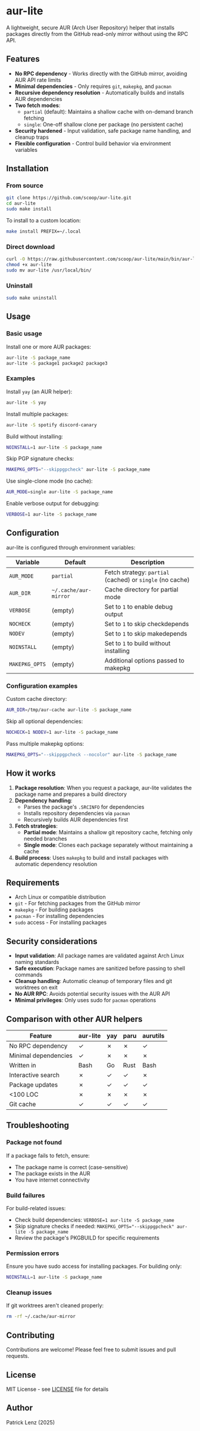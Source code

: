 # aur-lite

A lightweight, secure AUR (Arch User Repository) helper that installs packages directly from the GitHub read-only mirror without using the RPC API.

## Features

- **No RPC dependency** - Works directly with the GitHub mirror, avoiding AUR API rate limits
- **Minimal dependencies** - Only requires `git`, `makepkg`, and `pacman`
- **Recursive dependency resolution** - Automatically builds and installs AUR dependencies
- **Two fetch modes**:
  - `partial` (default): Maintains a shallow cache with on-demand branch fetching
  - `single`: One-off shallow clone per package (no persistent cache)
- **Security hardened** - Input validation, safe package name handling, and cleanup traps
- **Flexible configuration** - Control build behavior via environment variables

## Installation

### From source

```bash
git clone https://github.com/scoop/aur-lite.git
cd aur-lite
sudo make install
```

To install to a custom location:
```bash
make install PREFIX=~/.local
```

### Direct download

```bash
curl -O https://raw.githubusercontent.com/scoop/aur-lite/main/bin/aur-lite
chmod +x aur-lite
sudo mv aur-lite /usr/local/bin/
```

### Uninstall

```bash
sudo make uninstall
```

## Usage

### Basic usage

Install one or more AUR packages:

```bash
aur-lite -S package_name
aur-lite -S package1 package2 package3
```

### Examples

Install `yay` (an AUR helper):
```bash
aur-lite -S yay
```

Install multiple packages:
```bash
aur-lite -S spotify discord-canary
```

Build without installing:
```bash
NOINSTALL=1 aur-lite -S package_name
```

Skip PGP signature checks:
```bash
MAKEPKG_OPTS="--skippgpcheck" aur-lite -S package_name
```

Use single-clone mode (no cache):
```bash
AUR_MODE=single aur-lite -S package_name
```

Enable verbose output for debugging:
```bash
VERBOSE=1 aur-lite -S package_name
```

## Configuration

aur-lite is configured through environment variables:

| Variable | Default | Description |
|----------|---------|-------------|
| `AUR_MODE` | `partial` | Fetch strategy: `partial` (cached) or `single` (no cache) |
| `AUR_DIR` | `~/.cache/aur-mirror` | Cache directory for partial mode |
| `VERBOSE` | (empty) | Set to `1` to enable debug output |
| `NOCHECK` | (empty) | Set to `1` to skip checkdepends |
| `NODEV` | (empty) | Set to `1` to skip makedepends |
| `NOINSTALL` | (empty) | Set to `1` to build without installing |
| `MAKEPKG_OPTS` | (empty) | Additional options passed to makepkg |

### Configuration examples

Custom cache directory:
```bash
AUR_DIR=/tmp/aur-cache aur-lite -S package_name
```

Skip all optional dependencies:
```bash
NOCHECK=1 NODEV=1 aur-lite -S package_name
```

Pass multiple makepkg options:
```bash
MAKEPKG_OPTS="--skippgpcheck --nocolor" aur-lite -S package_name
```

## How it works

1. **Package resolution**: When you request a package, aur-lite validates the package name and prepares a build directory
2. **Dependency handling**: 
   - Parses the package's `.SRCINFO` for dependencies
   - Installs repository dependencies via `pacman`
   - Recursively builds AUR dependencies first
3. **Fetch strategies**:
   - **Partial mode**: Maintains a shallow git repository cache, fetching only needed branches
   - **Single mode**: Clones each package separately without maintaining a cache
4. **Build process**: Uses `makepkg` to build and install packages with automatic dependency resolution

## Requirements

- Arch Linux or compatible distribution
- `git` - For fetching packages from the GitHub mirror
- `makepkg` - For building packages
- `pacman` - For installing dependencies
- `sudo` access - For installing packages

## Security considerations

- **Input validation**: All package names are validated against Arch Linux naming standards
- **Safe execution**: Package names are sanitized before passing to shell commands
- **Cleanup handling**: Automatic cleanup of temporary files and git worktrees on exit
- **No AUR RPC**: Avoids potential security issues with the AUR API
- **Minimal privileges**: Only uses sudo for `pacman` operations

## Comparison with other AUR helpers

| Feature | aur-lite | yay | paru | aurutils |
|---------|----------|-----|------|----------|
| No RPC dependency | ✓ | ✗ | ✗ | ✓ |
| Minimal dependencies | ✓ | ✗ | ✗ | ✗ |
| Written in | Bash | Go | Rust | Bash |
| Interactive search | ✗ | ✓ | ✓ | ✗ |
| Package updates | ✗ | ✓ | ✓ | ✓ |
| <100 LOC | ✗ | ✗ | ✗ | ✗ |
| Git cache | ✓ | ✓ | ✓ | ✓ |

## Troubleshooting

### Package not found
If a package fails to fetch, ensure:
- The package name is correct (case-sensitive)
- The package exists in the AUR
- You have internet connectivity

### Build failures
For build-related issues:
- Check build dependencies: `VERBOSE=1 aur-lite -S package_name`
- Skip signature checks if needed: `MAKEPKG_OPTS="--skippgpcheck" aur-lite -S package_name`
- Review the package's PKGBUILD for specific requirements

### Permission errors
Ensure you have sudo access for installing packages. For building only:
```bash
NOINSTALL=1 aur-lite -S package_name
```

### Cleanup issues
If git worktrees aren't cleaned properly:
```bash
rm -rf ~/.cache/aur-mirror
```

## Contributing

Contributions are welcome! Please feel free to submit issues and pull requests.

## License

MIT License - see [LICENSE](LICENSE) file for details

## Author

Patrick Lenz (2025)
